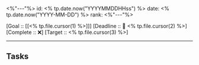 <%"---"%>
id: <% tp.date.now("YYYYMMDDHHss") %>
date: <% tp.date.now("YYYY-MM-DD") %>
rank:
<%"---"%>

[Goal :: [[<% tp.file.cursor(1) %>]]]
[Deadline :: 📅 <% tp.file.cursor(2) %>]
[Complete :: ❌]
[Target :: <% tp.file.cursor(3) %>]

---

## Tasks
